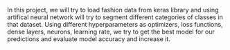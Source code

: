 In this project, we will try to load fashion data from keras library and using artifical neural network will try to segment different categories of classes in that dataset.
Using different hyperparameters as optimizers, loss functions, dense layers, neurons, learning rate, we try to get the best model for our predictions and evaluate model accuracy
and increase it.
